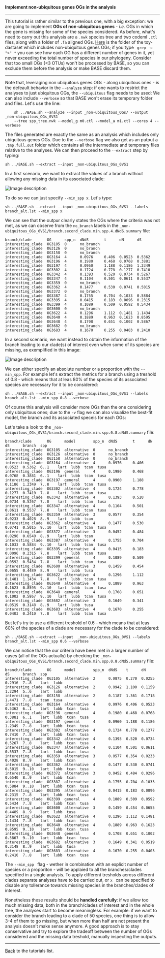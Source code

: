 **Implement non-ubiquitous genes OGs in the analysis**

---

This tutorial is rather similar to the previous one, with a big exception: 
we are going to implement **OGs of non-ubiquitous genes** - _i.e._ OGs in which the  gene is missing for some of the species considered.
As before, what's need to carry out this analysis are a ```.nwk``` species tree and two codeml ```.ctl``` files, along with a folder of ```.fa``` aligned OGs.
[Here](https://github.com/for-giobbe/BASE/tree/master/example/_non-ubiquitous_OGs) is the folder of the toy-dastaset which includes non-ubiquitous genes OGs; if 
you type ``` grep -c ">" *``` you can see how each OG has a different number of genes in it, yet never exceeding the total number of species in our phylogeny.
Consider that too small OGs (<3 OTUs) won't be processed by BASE, so you can exclude them before the analysis or make BASE discard them.

---

Note that, leveraging non ubiquitous genes OGs - along ubiquitous ones - is the defeault behavior in the ```--analyze``` step: if one wants 
to restrict the analyses to just ubiquitous OGs, the ```--ubiquitous``` flag needs to be used: We can also include ```--verbose``` so that BASE
 won't erase its temporary folder and files. Let's use the line:

```
	sh ../BASE.sh --analyze --input _non-ubiquitous_OGs/ --output _non-ubiquitous_OGs_0VS1 
	--tree spp_tree.nwk --model_g m0.ctl --model_a m1.ctl --cores 4 --verbose
```

The files generated are exactly the same as an analysis which includes only ubiquitous genes OGs.
Due to the ```--verbose``` flag we also get as an putput a ```.tmp.full.out``` folder which contains all the intermediate and temporary files relative to the analyses. 
We can then proceed to the ```--extract``` step by typing:

```
sh ../BASE.sh --extract --input _non-ubiquitous_OGs_0VS1
```

In a first scenario, we want to extract the values of a branch without allowing any missing data in its associated clade:

![Image description](https://github.com/for-giobbe/BASE/blob/master/figures/BASE_fig.003.jpg)

To do so we can just specify ```--min_spp x```.  Let's type:

```
sh ../BASE.sh --extract --input _non-ubiquitous_OGs_0VS1 --labels branch_alt.lst --min_spp x
```

We can see that the outpur clearly states the OGs where the criteria was not met, as we can observe from the ```no_branch``` labels
in the ```_non-ubiquitous_OGs_0VS1/branch.second_clade.min.spp.4.dNdS.summary``` file:

```
branch/clade       OG      spp_n  dNdS       t      dN      dS
interesting_clade  OG3105  0      no_branch
interesting_clade  OG3126  0      no_branch
interesting_clade  OG3158  0      no_branch
interesting_clade  OG3164  4      0.0976     0.406  0.0523  0.5362
interesting_clade  OG3196  4      0.1980     0.468  0.0768  0.3881
interesting_clade  OG3197  4      0.0960     1.188  0.1186  1.2349
interesting_clade  OG3302  4      0.1724     0.778  0.1277  0.7410
interesting_clade  OG3342  4      0.1393     0.520  0.0734  0.5267
interesting_clade  OG3347  4      0.1104     0.501  0.0611  0.5537
interesting_clade  OG3359  0      no_branch
interesting_clade  OG3362  4      0.1477     0.530  0.0741  0.5015
interesting_clade  OG3372  0      no_branch
interesting_clade  OG3387  4      0.1755     0.704  0.1033  0.5884
interesting_clade  OG3395  4      0.0415     0.183  0.0096  0.2315
interesting_clade  OG3399  4      0.1089     0.509  0.0592  0.5434
interesting_clade  OG3600  0      no_branch
interesting_clade  OG3622  4      0.1296     1.112  0.1481  1.1434
interesting_clade  OG3640  4      0.1889     0.963  0.1623  0.8595
interesting_clade  OG3648  4      0.1708     0.651  0.1002  0.5867
interesting_clade  OG3682  0      no_branch
interesting_clade  OG3683  4      0.1670     0.255  0.0403  0.2410
```

In a second scenario, we want instead to obtain the information of the branch leading to our clade(s) of interest even when some of its species are missing,
as exemplified in this image:

![Image description](https://github.com/for-giobbe/BASE/blob/master/figures/BASE_fig.004.jpg)

We can either specify an absolute number or a proportion with the ```--min_spp```. For example let's extract the metrics
for a branch using a treshold of 0.8 - which means that at leas 80% of the species of its associated species are necessary for it to be considered:

```
sh ../BASE.sh --extract --input _non-ubiquitous_OGs_0VS1 --labels branch_alt.lst --min_spp 0.8 --verbose
```

Of course this analysis will consider more OGs than the one considering only ubiquitous ones; due to the ```-v``` flag we can also visualize the best-fit model, the branch and its associated speceis for each OGs:

Let's take a look to the ```_non-ubiquitous_OGs_0VS1/branch.second_clade.min.spp.0.8.dNdS.summary``` file: 

```
branch/clade       OG      model        spp_n  dNdS       t      dN      dS      branch  spp
interesting_clade  OG3105  alternative  0      no_branch
interesting_clade  OG3126  alternative  0      no_branch
interesting_clade  OG3158  alternative  0      no_branch
interesting_clade  OG3164  alternative  4      0.0976     0.406  0.0523  0.5362  6..1    lart  lubb  tcan  tusa
interesting_clade  OG3196  general      4      0.1980     0.468  0.0768  0.3881  6..1    lart  lubb  tcan  tusa
interesting_clade  OG3197  general      4      0.0960     1.188  0.1186  1.2349  7..8    lart  lubb  tcan  tusa
interesting_clade  OG3302  alternative  4      0.1724     0.778  0.1277  0.7410  7..8    lart  lubb  tcan  tusa
interesting_clade  OG3342  alternative  4      0.1393     0.520  0.0734  0.5267  7..8    lart  lubb  tcan  tusa
interesting_clade  OG3347  alternative  4      0.1104     0.501  0.0611  0.5537  7..8    lart  lubb  tcan  tusa
interesting_clade  OG3359  alternative  3      0.0577     0.354  0.0233  0.4028  8..9    lart  lubb  tcan
interesting_clade  OG3362  alternative  4      0.1477     0.530  0.0741  0.5015  9..10   lart  lubb  tcan  tusa
interesting_clade  OG3372  alternative  3      0.0452     0.484  0.0296  0.6540  8..9    lart  lubb  tcan
interesting_clade  OG3387  alternative  4      0.1755     0.704  0.1033  0.5884  9..10   lart  lubb  tcan  tusa
interesting_clade  OG3395  alternative  4      0.0415     0.183  0.0096  0.2315  7..8    lart  lubb  tcan  tusa
interesting_clade  OG3399  general      4      0.1089     0.509  0.0592  0.5434  7..8    lart  lubb  tcan  tusa
interesting_clade  OG3600  alternative  3      0.1459     0.454  0.0655  0.4489  8..9    lart  lubb  tusa
interesting_clade  OG3622  alternative  4      0.1296     1.112  0.1481  1.1434  7..8    lart  lubb  tcan  tusa
interesting_clade  OG3640  alternative  4      0.1889     0.963  0.1623  0.8595  9..10   lart  lubb  tcan  tusa
interesting_clade  OG3648  general      4      0.1708     0.651  0.1002  0.5867  9..10   lart  lubb  tcan  tusa
interesting_clade  OG3682  alternative  3      0.1649     0.341  0.0519  0.3148  8..9    lart  lubb  tusa
interesting_clade  OG3683  alternative  4      0.1670     0.255  0.0403  0.2410  7..8    lart  lubb  tcan  tusa
```

But let's try to use a different treshold of 0.6 - which means that at leas 60% of the species of a clade are necessary for the clade to be considered:

```
sh ../BASE.sh --extract --input  _non-ubiquitous_OGs_0VS1 --labels branch_alt.lst --min_spp 0.6 --verbose
```

We can notice that the our criteria have been met in a larger number of cases (all of the OGs actually)
by checking the ```_non-ubiquitous_OGs_0VS1/branch.second_clade.min.spp.0.8.dNdS.summary``` file:

```
branch/clade       OG      model        spp_n  dNdS    t      dN      dS      branch  spp
interesting_clade  OG3105  alternative  2      0.0875  0.270  0.0255  0.2916  7..8    lart  lubb
interesting_clade  OG3126  alternative  2      0.0942  1.100  0.1159  1.2294  5..6    lart  lubb
interesting_clade  OG3158  alternative  2      0.1187  1.361  0.1718  1.4471  7..8    tcan  tusa
interesting_clade  OG3164  alternative  4      0.0976  0.406  0.0523  0.5362  6..1    lart  lubb  tcan  tusa
interesting_clade  OG3196  general      4      0.1980  0.468  0.0768  0.3881  6..1    lart  lubb  tcan  tusa
interesting_clade  OG3197  general      4      0.0960  1.188  0.1186  1.2349  7..8    lart  lubb  tcan  tusa
interesting_clade  OG3302  alternative  4      0.1724  0.778  0.1277  0.7410  7..8    lart  lubb  tcan  tusa
interesting_clade  OG3342  alternative  4      0.1393  0.520  0.0734  0.5267  7..8    lart  lubb  tcan  tusa
interesting_clade  OG3347  alternative  4      0.1104  0.501  0.0611  0.5537  7..8    lart  lubb  tcan  tusa
interesting_clade  OG3359  alternative  3      0.0577  0.354  0.0233  0.4028  8..9    lart  lubb  tcan
interesting_clade  OG3362  alternative  4      0.1477  0.530  0.0741  0.5015  9..10   lart  lubb  tcan  tusa
interesting_clade  OG3372  alternative  3      0.0452  0.484  0.0296  0.6540  8..9    lart  lubb  tcan
interesting_clade  OG3387  alternative  4      0.1755  0.704  0.1033  0.5884  9..10   lart  lubb  tcan  tusa
interesting_clade  OG3395  alternative  4      0.0415  0.183  0.0096  0.2315  7..8    lart  lubb  tcan  tusa
interesting_clade  OG3399  general      4      0.1089  0.509  0.0592  0.5434  7..8    lart  lubb  tcan  tusa
interesting_clade  OG3600  alternative  3      0.1459  0.454  0.0655  0.4489  8..9    lart  lubb  tusa
interesting_clade  OG3622  alternative  4      0.1296  1.112  0.1481  1.1434  7..8    lart  lubb  tcan  tusa
interesting_clade  OG3640  alternative  4      0.1889  0.963  0.1623  0.8595  9..10   lart  lubb  tcan  tusa
interesting_clade  OG3648  general      4      0.1708  0.651  0.1002  0.5867  9..10   lart  lubb  tcan  tusa
interesting_clade  OG3682  alternative  3      0.1649  0.341  0.0519  0.3148  8..9    lart  lubb  tusa
interesting_clade  OG3683  alternative  4      0.1670  0.255  0.0403  0.2410  7..8    lart  lubb  tcan  tusa
```

The ```--min_spp ``` flag - wether in combination with an explicit number of species or a proporiton - will be applaied to all the branches/clades specified
in a single analysis. To apply different tresholds across different clades separate analyses have to be carried out, or  ```x ``` can be specified to disable 
any tollerance towards missing species in the branches/clades of interest.

Nonetheless these results should be **handled carefully**: if we allow too much missing data, both in the branch/clades of interest and in the whole tree,
the analyses start to become meaningless. For example: if we want to consider the branch leading to a clade of 50 species, one thing is to allow 3-4 of them
to go missing, but when more than half are not present the analysis doesn't make sense anymore.
A good approach is to stay conservative and try to explore the tradeoff between the number of OGs considered and the missing data treshold,
manually inspecting the outputs.

---

[Back](https://github.com/for-giobbe/BASE/blob/master/tutorial_0.md) to the tutorials list.
